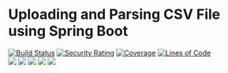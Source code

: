 # Uploading and Parsing CSV File using Spring Boot

[![Build Status](https://github.com/BranislavBeno/GitLab-Issue-Importer/actions/workflows/gradle.yml/badge.svg)](https://github.com/BranislavBeno/GitLab-Issue-Importer/actions)
[![Security Rating](https://sonarcloud.io/api/project_badges/measure?project=BranislavBeno_GitlabIssueImporter&metric=security_rating)](https://sonarcloud.io/summary/new_code?id=BranislavBeno_GitlabIssueImporter)
[![Coverage](https://sonarcloud.io/api/project_badges/measure?project=BranislavBeno_GitlabIssueImporter&metric=coverage)](https://sonarcloud.io/summary/new_code?id=BranislavBeno_GitlabIssueImporter)
[![Lines of Code](https://sonarcloud.io/api/project_badges/measure?project=BranislavBeno_GitlabIssueImporter&metric=ncloc)](https://sonarcloud.io/summary/new_code?id=BranislavBeno_GitlabIssueImporter)  
[![](https://img.shields.io/badge/Java-18-blue)](/build.gradle)
[![](https://img.shields.io/badge/Spring%20Boot-2.7.4-blue)](/build.gradle)
[![](https://img.shields.io/badge/Testcontainers-1.17.4-blue)](/build.gradle)
[![](https://img.shields.io/badge/Gradle-7.5.1-blue)](/gradle/wrapper/gradle-wrapper.properties)
[![](https://img.shields.io/badge/License-MIT-blue.svg)](https://opensource.org/licenses/MIT)
